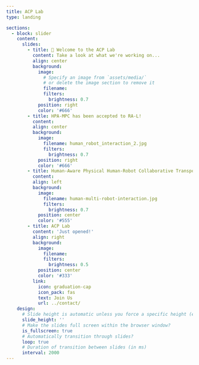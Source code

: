 ```yaml
---
title: ACP Lab 
type: landing

sections:
  - block: slider
    content:
      slides:
        - title: 👋 Welcome to the ACP Lab
          content: Take a look at what we're working on...
          align: center
          background:
            image:
              # Specify an image from `assets/media/`
              # or delete the image section to remove it
              filename: 
              filters:
                brightness: 0.7
            position: right
            color: '#666'
        - title: HPA-MPC has been accepted to RA-L!
          content:  
          align: center
          background:
            image:
              filename: human_robot_interaction_2.jpg
              filters:
                brightness: 0.7
            position: right
            color: '#666'        
        - title: Human-Aware Physical Human-Robot Collaborative Transportation and Manipulation with Multiple Aerial Robots Has Been Accepted by T-RO
          content: 
          align: left
          background:
            image:
              filename: human-multi-robot-interaction.jpg
              filters:
                brightness: 0.7
            position: center
            color: '#555'
        - title: ACP Lab
          content: 'Just opened!'
          align: right
          background:
            image:
              filename:  
              filters:
                brightness: 0.5
            position: center
            color: '#333'
          link:
            icon: graduation-cap
            icon_pack: fas
            text: Join Us
            url: ../contact/
    design:
      # Slide height is automatic unless you force a specific height (e.g. '400px')
      slide_height: ''
      # Make the slides full screen within the browser window?
      is_fullscreen: true
      # Automatically transition through slides?
      loop: true
      # Duration of transition between slides (in ms)
      interval: 2000
---
```

